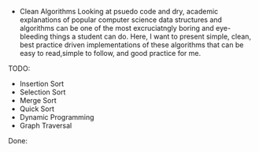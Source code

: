 * Clean Algorithms
Looking at psuedo code and dry, academic explanations of popular computer science data structures and algorithms can be one of the most excruciatngly boring and eye-bleeding things a student can do. Here, I want to present simple, clean, best practice driven implementations of these algorithms that can be easy to read,simple to follow, and good practice for me. 

TODO:
+ Insertion Sort
+ Selection Sort
+ Merge Sort
+ Quick Sort
+ Dynamic Programming
+ Graph Traversal


Done:

